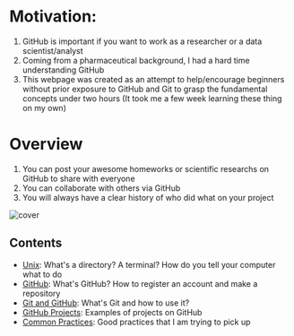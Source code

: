 # Motivation:
1. GitHub is important if you want to work as a researcher or a data scientist/analyst<br>
2. Coming from a pharmaceutical background, I had a hard time understanding GitHub<br>
3. This webpage was created as an attempt to help/encourage beginners without prior exposure to GitHub and Git to grasp the fundamental concepts under two hours (It took me a few week learning these thing on my own)<br>

# Overview

1. You can post your awesome homeworks or scientific researchs on GitHub to share with everyone<br>
2. You can collaborate with others via GitHub
3. You will always have a clear history of who did what on your project

![cover](./git.assets/github.jpg)

## Contents

- [Unix](Unix.md): What's a directory? A terminal? How do you tell your computer what to do
- [GitHub](GitHub.md): What's GitHub? How to register an account and make a repository
- [Git and GitHub](git.md): What's Git and how to use it?
- [GitHub Projects](project.md): Examples of projects on GitHub
- [Common Practices](R.md): Good practices that I am trying to pick up


